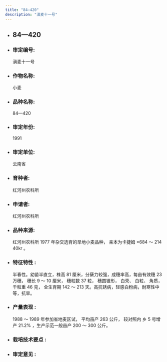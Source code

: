 ```yaml
---
title: "84—420"
description: "滇麦十一号"
---
```

* ## 84—420
* ###  审定编号:  
   滇麦十一号

*  ### 作物名称:  
   小麦

*   ###  品种名称: 
    84—420

*   ### 审定年份: 
    1991

*   ### 审定单位:  
    云南省

*   ### 育种者:  
    红河州农科所

*   ### 申请者:  
    红河州农科所

*   ### 品种来源:  
     红河州农科所 1977 年杂交选育的旱地小麦品种， 亲本为卡捷姆 ×684 ～ 214 40kr 。

*   ### 特征特性 : 
    半春性。幼苗半直立，株高 81 厘米，分蘖力较强，成穗率高，每亩有效穗 23 万穗， 穗长 9 ～ 10 厘米， 穗粒数 37 粒， 穗圆锥形， 白壳、 白粒、 角质， 千粒重 46 克， 全生育期 142 ～ 213 天。高抗锈病，轻感白粉病，耐寒性中等，抗旱。

*   ### 产量表现 : 
    1988 ～ 1989 年参加省地麦区试， 平均亩产 263 公斤， 较对照内 乡 5 号增产 21.2% ，生产示范一般亩产 200 ～ 300 公斤。

*   ### 栽培技术要点 : 
    

*   ### 审定意见 : 
    
